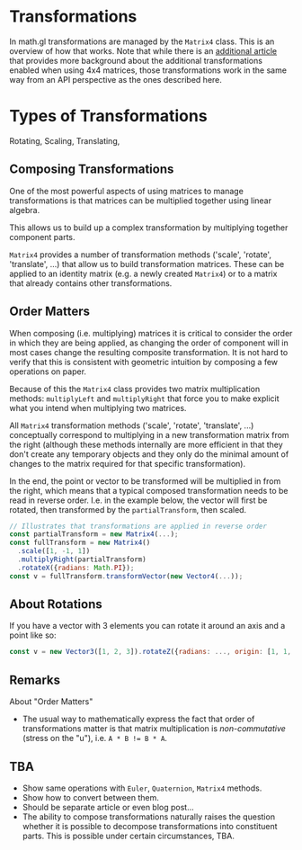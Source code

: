 # Transformations

In math.gl transformations are managed by the `Matrix4` class. This is an overview of how that works. Note that while there is an [additional article](./'homogenous-coordinates.md') that provides more background about the additional transformations enabled when using 4x4 matrices, those transformations work in the same way from an API perspective as the ones described here.


# Types of Transformations

Rotating, Scaling, Translating,


## Composing Transformations

One of the most powerful aspects of using matrices to manage transformations is that matrices can be multiplied together using linear algebra.

This allows us to build up a complex transformation by multiplying together component parts.

`Matrix4` provides a number of transformation methods ('scale', 'rotate', 'translate', ...) that allow us to build transformation matrices. These can be applied to an identity matrix (e.g. a newly created `Matrix4`) or to a matrix that already contains other transformations.


## Order Matters

When composing (i.e. multiplying) matrices it is critical to consider the order in which they are being applied, as changing the order of component will in most cases change the resulting composite transformation. It is not hard to verify that this is consistent with geometric intuition by composing a few operations on paper.

Because of this the `Matrix4` class provides two matrix multiplication methods: `multiplyLeft` and `multiplyRight` that force you to make explicit what you intend when multiplying two matrices.

All `Matrix4` transformation methods ('scale', 'rotate', 'translate', ...) conceptually correspond to multiplying in a new transformation matrix from the right (although these methods internally are more efficient in that they don't create any temporary objects and they only do the minimal amount of changes to the matrix required for that specific transformation).

In the end, the point or vector to be transformed will be multiplied in from the right, which means that a typical composed transformation needs to be read in reverse order. I.e. in the example below, the vector will first be rotated, then transformed by the `partialTransform`, then scaled.

```js
// Illustrates that transformations are applied in reverse order
const partialTransform = new Matrix4(...);
const fullTransform = new Matrix4()
  .scale([1, -1, 1])
  .multiplyRight(partialTransform)
  .rotateX({radians: Math.PI});
const v = fullTransform.transformVector(new Vector4(...));
```


## About Rotations

If you have a vector with 3 elements you can rotate it around an axis and a point like so:
```js
const v = new Vector3([1, 2, 3]).rotateZ({radians: ..., origin: [1, 1, 0]});
```



## Remarks

About "Order Matters"
* The usual way to mathematically express the fact that order of transformations matter is that matrix multiplication is *non-commutative* (stress on the "u"), i.e. `A * B != B * A`.



## TBA
* Show same operations with `Euler`, `Quaternion`, `Matrix4` methods.
* Show how to convert between them.
* Should be separate article or even blog post...
* The ability to compose transformations naturally raises the question whether it is possible to decompose transformations into constituent parts. This is possible under certain circumstances, TBA.

